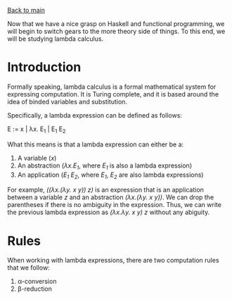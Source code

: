 [Back to main](https://jd-anabi.github.io/functional-programming/lambda-calculus-I)

Now that we have a nice grasp on Haskell and functional programming, we will begin to 
switch gears to the more theory side of things. To this end, we will be studying 
lambda calculus.

# Introduction
Formally speaking, lambda calculus is a formal mathematical system for 
expressing computation. It is Turing complete, and it is based around the idea of 
binded variables and substitution. 

Specifically, a lambda expression can be defined as follows:

E := x | &lambda;x. E<sub>1</sub> | E<sub>1</sub> E<sub>2</sub> 

What this means is that a lambda expression can either be a: 
1. A variable (*x*)
2. An abstraction (*&lambda;x.E<sub>1</sub>*, where *E<sub>1</sub>* is also a lambda expression)
2. An application (*E<sub>1</sub> E<sub>2</sub>*, where *E<sub>1</sub>*, *E<sub>2</sub>* are also lambda expressions)

For example, *((&lambda;x.(&lambda;y. x y)) z)* is an expression that is an application between a variable *z* and 
an abstraction *(&lambda;x.(&lambda;y. x y))*. We can drop the parentheses if there is no ambiguity in the expression. 
Thus, we can write the previous lambda expression as *(&lambda;x.&lambda;y. x y) z* without any abiguity.

# Rules
When working with lambda expressions, there are two computation rules that we follow:
1. &alpha;-conversion
2. &beta;-reduction
